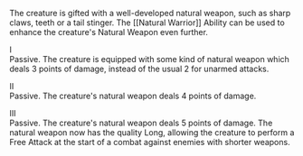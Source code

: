 The creature is gifted with a well-developed natural weapon, such as sharp claws, teeth or a tail stinger. The [[Natural Warrior]] Ability can be used to enhance the creature's Natural Weapon even further.

I<br>Passive. The creature is equipped with some kind of natural weapon which deals 3 points of damage, instead of the usual 2 for unarmed attacks.

II<br>Passive. The creature's natural weapon deals 4 points of damage.

III<br>Passive. The creature's natural weapon deals 5 points of damage. The natural weapon now has the quality Long, allowing the creature to perform a Free Attack at the start of a combat against enemies with shorter weapons.